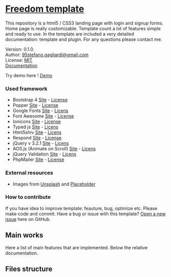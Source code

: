 # [Freedom template](http://spola.net/freedom)
This repository is a html5 / CSS3 landing page with login and signup forms. Home page is really customizable. Template count a lot of features simple and ready to use. In the template are included a very detailed documentation: template and plugin. For any questions please contact me.

Version: 0.1.0. </br>
Author: 95stefano.gagliardi@gmail.com</br>
License: [MIT](https://github.com/Spolaa/freedom-template/blob/master/LICENSE)</br>
[Documentation](https://github.com/Spolaa/freedom-template/blob/master/DOCUMENTATION.md)

Try demo here ! [Demo](http://www.spola.net/freedom)

### Used framework

- Bootstrap 4 [Site](https://v4-alpha.getbootstrap.com/) - [License](https://github.com/twbs/bootstrap/blob/master/LICENSE)
- Popper [Site](https://popper.js.org/) - [License](https://github.com/FezVrasta/popper.js/blob/master/LICENSE.md)
- Google Fonts [Site](https://fonts.google.com/) - [Licens](https://fonts.google.com/attribution)
- Font Awesome [Site](http://fontawesome.io/) - [License](http://fontawesome.io/license/)
- Ionicons [Site](http://ionicons.com/) - [License](https://github.com/ionic-team/ionicons/blob/master/LICENSE)
- Typed js [Site](http://www.mattboldt.com/demos/typed-js/) - [Licens](https://github.com/mattboldt/typed.js/blob/master/LICENSE.txt)
- Html5shiv [Site](https://github.com/aFarkas/html5shiv) - [Licens](https://github.com/aFarkas/html5shiv/blob/master/MIT%20and%20GPL2%20licenses.md)
- Respond [Site](https://github.com/scottjehl/Respond) - [License](https://github.com/scottjehl/Respond/blob/master/LICENSE-MIT)
- jQuery v 3.2.1 [Site](https://jquery.com/) - [Licens](https://jquery.org/license/)
- AOS.js (Animate on Scroll) [Site](https://michalsnik.github.io/aos/) - [Licens](https://github.com/michalsnik/aos/blob/master/LICENSE)
- jQuery Validation [Site](https://jqueryvalidation.org/) - [Licens](https://github.com/jquery-validation/jquery-validation/blob/master/LICENSE.md)
- PhpMailer [Site](https://github.com/PHPMailer/PHPMailer) - [License](https://github.com/PHPMailer/PHPMailer/blob/master/LICENSE)

### External resources
- Images from [Unsplash](https://unsplash.com/) and [Placeholder](https://placeholder.com/)

### How to contribute

If you have idea to improve template: feauture, bug, optimize etc. Please make code and commit.
Have a bug or issue with this template? [Open a new issue](https://github.com/Spolaa/freedom-template/issues) here on GitHub.

## Main works

Here a list of main features that are implemented. Below the relative documentation.

## Files structure
